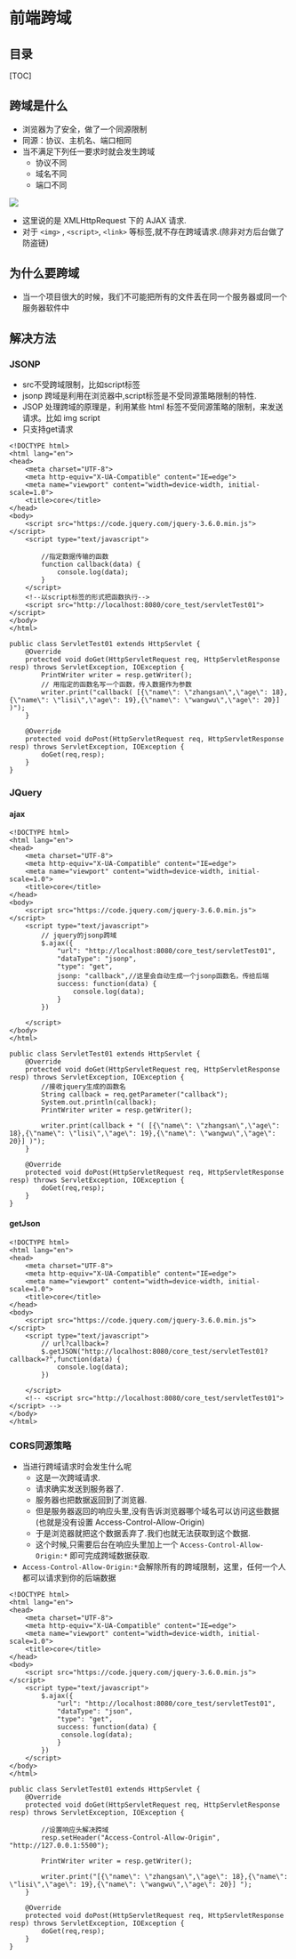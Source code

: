 # 前端跨域

## 目录

[TOC]

## 跨域是什么

* 浏览器为了安全，做了一个同源限制
* 同源：协议、主机名、端口相同
* 当不满足下列任一要求时就会发生跨域
    * 协议不同
    * 域名不同
    * 端口不同

![](img/20220130183438.png)

*  这里说的是 XMLHttpRequest 下的 AJAX 请求.
* 对于 `<img>` , `<script>`, `<link>` 等标签,就不存在跨域请求.(除非对方后台做了防盗链)

## 为什么要跨域

* 当一个项目很大的时候，我们不可能把所有的文件丢在同一个服务器或同一个服务器软件中

## 解决方法

### JSONP

* src不受跨域限制，比如script标签
* jsonp 跨域是利用在浏览器中,script标签是不受同源策略限制的特性.
* JSOP 处理跨域的原理是，利用某些 html 标签不受同源策略的限制，来发送请求。比如 img script
* 只支持get请求

```
<!DOCTYPE html>
<html lang="en">
<head>
    <meta charset="UTF-8">
    <meta http-equiv="X-UA-Compatible" content="IE=edge">
    <meta name="viewport" content="width=device-width, initial-scale=1.0">
    <title>core</title>
</head>
<body>
    <script src="https://code.jquery.com/jquery-3.6.0.min.js"></script>
    <script type="text/javascript">
    
        //指定数据传输的函数
        function callback(data) {
            console.log(data);
        }
    </script>
    <!--以script标签的形式把函数执行-->
    <script src="http://localhost:8080/core_test/servletTest01"></script> 
</body>
</html>
```

```
public class ServletTest01 extends HttpServlet {
    @Override
    protected void doGet(HttpServletRequest req, HttpServletResponse resp) throws ServletException, IOException {
        PrintWriter writer = resp.getWriter();
        // 用指定的函数名写一个函数，传入数据作为参数
        writer.print("callback( [{\"name\": \"zhangsan\",\"age\": 18},{\"name\": \"lisi\",\"age\": 19},{\"name\": \"wangwu\",\"age\": 20}] )");
    }

    @Override
    protected void doPost(HttpServletRequest req, HttpServletResponse resp) throws ServletException, IOException {
        doGet(req,resp);
    }
}
```

### JQuery

#### ajax

```
<!DOCTYPE html>
<html lang="en">
<head>
    <meta charset="UTF-8">
    <meta http-equiv="X-UA-Compatible" content="IE=edge">
    <meta name="viewport" content="width=device-width, initial-scale=1.0">
    <title>core</title>
</head>
<body>
    <script src="https://code.jquery.com/jquery-3.6.0.min.js"></script>
    <script type="text/javascript">
        // jquery的jsonp跨域
        $.ajax({
            "url": "http://localhost:8080/core_test/servletTest01",
            "dataType": "jsonp",
            "type": "get",
            jsonp: "callback",//这里会自动生成一个jsonp函数名，传给后端
            success: function(data) {
                console.log(data);
            }
        })
        
    </script>
</body>
</html>
```

```
public class ServletTest01 extends HttpServlet {
    @Override
    protected void doGet(HttpServletRequest req, HttpServletResponse resp) throws ServletException, IOException {
        //接收jquery生成的函数名
        String callback = req.getParameter("callback");
        System.out.println(callback);
        PrintWriter writer = resp.getWriter();

        writer.print(callback + "( [{\"name\": \"zhangsan\",\"age\": 18},{\"name\": \"lisi\",\"age\": 19},{\"name\": \"wangwu\",\"age\": 20}] )");
    }

    @Override
    protected void doPost(HttpServletRequest req, HttpServletResponse resp) throws ServletException, IOException {
        doGet(req,resp);
    }
}
```
#### getJson


```
<!DOCTYPE html>
<html lang="en">
<head>
    <meta charset="UTF-8">
    <meta http-equiv="X-UA-Compatible" content="IE=edge">
    <meta name="viewport" content="width=device-width, initial-scale=1.0">
    <title>core</title>
</head>
<body>
    <script src="https://code.jquery.com/jquery-3.6.0.min.js"></script>
    <script type="text/javascript">
        // url?callback=?
        $.getJSON("http://localhost:8080/core_test/servletTest01?callback=?",function(data) {
            console.log(data);
        })
        
    </script>
    <!-- <script src="http://localhost:8080/core_test/servletTest01"></script> -->
</body>
</html>
```

### CORS同源策略

* 当进行跨域请求时会发生什么呢
    * 这是一次跨域请求.
    * 请求确实发送到服务器了.
    * 服务器也把数据返回到了浏览器.
    * 但是服务器返回的响应头里,没有告诉浏览器哪个域名可以访问这些数据(也就是没有设置 Access-Control-Allow-Origin)
    * 于是浏览器就把这个数据丢弃了.我们也就无法获取到这个数据.
    * 这个时候,只需要后台在响应头里加上一个 `Access-Control-Allow-Origin:*` 即可完成跨域数据获取.
* `Access-Control-Allow-Origin:*`会解除所有的跨域限制，这里，任何一个人都可以请求到你的后端数据

```
<!DOCTYPE html>
<html lang="en">
<head>
    <meta charset="UTF-8">
    <meta http-equiv="X-UA-Compatible" content="IE=edge">
    <meta name="viewport" content="width=device-width, initial-scale=1.0">
    <title>core</title>
</head>
<body>
    <script src="https://code.jquery.com/jquery-3.6.0.min.js"></script>
    <script type="text/javascript">
        $.ajax({
            "url": "http://localhost:8080/core_test/servletTest01",
            "dataType": "json",
            "type": "get",
            success: function(data) {
             console.log(data);
            }
        })
    </script>
</body>
</html>
```


```
public class ServletTest01 extends HttpServlet {
    @Override
    protected void doGet(HttpServletRequest req, HttpServletResponse resp) throws ServletException, IOException {
    
        //设置响应头解决跨域
        resp.setHeader("Access-Control-Allow-Origin", "http://127.0.0.1:5500"); 

        PrintWriter writer = resp.getWriter();

        writer.print("[{\"name\": \"zhangsan\",\"age\": 18},{\"name\": \"lisi\",\"age\": 19},{\"name\": \"wangwu\",\"age\": 20}] ");
    }

    @Override
    protected void doPost(HttpServletRequest req, HttpServletResponse resp) throws ServletException, IOException {
        doGet(req,resp);
    }
}
```

